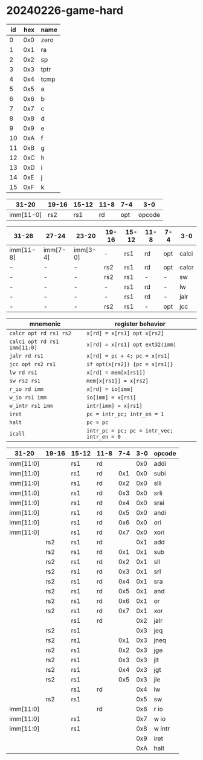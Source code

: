 # 20240226-game-hard

| id | hex | name |
| -- | --- | ---- |
| 0  | 0x0 | zero |
| 1  | 0x1 | ra   |
| 2  | 0x2 | sp   |
| 3  | 0x3 | tptr |
| 4  | 0x4 | tcmp |
| 5  | 0x5 | a    |
| 6  | 0x6 | b    |
| 7  | 0x7 | c    |
| 8  | 0x8 | d    |
| 9  | 0x9 | e    |
| 10 | 0xA | f    |
| 11 | 0xB | g    |
| 12 | 0xC | h    |
| 13 | 0xD | i    |
| 14 | 0xE | j    |
| 15 | 0xF | k    |

| 31-20     | 19-16 | 15-12 | 11-8 | 7-4 | 3-0    |
| --------- | ------|-------|------|-----|--------|
| imm[11-0] | rs2   | rs1   | rd   | opt | opcode |

| 31-28      | 27-24      | 23-20      | 19-16      | 15-12 | 11-8 | 7-4  | 3-0   |
| ---------- | ---------- | ---------- | ---------- | ----- | ---- | ---- | ----- |
| imm[11-8]  | imm[7-4]   | imm[3-0]   | -          | rs1   | rd   | opt  | calci |
|     -      |     -      |     -      | rs2        | rs1   | rd   | opt  | calcr |
|     -      |     -      |     -      | rs2        | rs1   | -    | -    | sw    |
|     -      |     -      |     -      | -          | rs1   | rd   | -    | lw    |
|     -      |     -      |     -      | -          | rs1   | rd   | -    | jalr  |
|     -      |     -      |     -      | rs2        | rs1   | -    | opt  | jcc   |

| mnemonic                     | register behavior               |
| ---------------------------- | ------------------------------- |
| `calcr opt rd rs1 rs2`       | `x[rd] = x[rs1] opt x[rs2]`     |
| `calci opt rd rs1 imm[11:0]` | `x[rd] = x[rs1] opt ext32(imm)` |
| `jalr rd rs1`                | `x[rd] = pc + 4; pc = x[rs1]`   |
| `jcc opt rs2 rs1`            | `if opt(x[rs2]) {pc = x[rs1]}`  |
| `lw rd rs1`                  | `x[rd] = mem[x[rs1]]`           |
| `sw rs2 rs1`                 | `mem[x[rs1]] = x[rs2]`          |
| `r_io rd imm`                | `x[rd] = io[imm]`               |
| `w_io rs1 imm`               | `io[imm] = x[rs1]`              |
| `w_intr rs1 imm`             | `intr[imm] = x[rs1]`            |
| `iret`                       | `pc = intr_pc; intr_en = 1`     |
| `halt`                       | `pc = pc`                       |
| `icall`                      | `intr_pc = pc; pc = intr_vec; intr_en = 0`|


| 31-20      | 19-16      | 15-12 | 11-8 | 7-4 | 3-0 | opcode |
| ---------- | ---------- | ----- | ---- | --- | --- | -----  |
| imm[11:0]  |            | rs1   | rd   |     | 0x0 | addi   |
| imm[11:0]  |            | rs1   | rd   | 0x1 | 0x0 | subi   |
| imm[11:0]  |            | rs1   | rd   | 0x2 | 0x0 | slli   |
| imm[11:0]  |            | rs1   | rd   | 0x3 | 0x0 | srli   |
| imm[11:0]  |            | rs1   | rd   | 0x4 | 0x0 | srai   |
| imm[11:0]  |            | rs1   | rd   | 0x5 | 0x0 | andi   |
| imm[11:0]  |            | rs1   | rd   | 0x6 | 0x0 | ori    |
| imm[11:0]  |            | rs1   | rd   | 0x7 | 0x0 | xori   |
|            | rs2        | rs1   | rd   |     | 0x1 | add    |
|            | rs2        | rs1   | rd   | 0x1 | 0x1 | sub    |
|            | rs2        | rs1   | rd   | 0x2 | 0x1 | sll    |
|            | rs2        | rs1   | rd   | 0x3 | 0x1 | srl    |
|            | rs2        | rs1   | rd   | 0x4 | 0x1 | sra    |
|            | rs2        | rs1   | rd   | 0x5 | 0x1 | and    |
|            | rs2        | rs1   | rd   | 0x6 | 0x1 | or     |
|            | rs2        | rs1   | rd   | 0x7 | 0x1 | xor    |
|            |            | rs1   | rd   |     | 0x2 | jalr   |
|            | rs2        | rs1   |      |     | 0x3 | jeq    |
|            | rs2        | rs1   |      | 0x1 | 0x3 | jneq   |
|            | rs2        | rs1   |      | 0x2 | 0x3 | jge    |
|            | rs2        | rs1   |      | 0x3 | 0x3 | jlt    |
|            | rs2        | rs1   |      | 0x4 | 0x3 | jgt    |
|            | rs2        | rs1   |      | 0x5 | 0x3 | jle    |
|            |            | rs1   | rd   |     | 0x4 | lw     |
|            | rs2        | rs1   |      |     | 0x5 | sw     |
| imm[11:0]  |            |       | rd   |     | 0x6 | r io   |
| imm[11:0]  |            | rs1   |      |     | 0x7 | w io   |
| imm[11:0]  |            | rs1   |      |     | 0x8 | w intr |
|            |            |       |      |     | 0x9 | iret   |
|            |            |       |      |     | 0xA | halt   |
